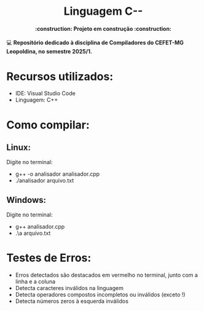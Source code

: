 <h1 align="center"> Linguagem C-- </h1>

<h4 align="center"> 
    :construction:  Projeto em construção  :construction:
</h4>

:computer: <b> Repositório dedicado à disciplina de Compiladores do CEFET-MG Leopoldina, no semestre 2025/1. </b>

# Recursos utilizados:
 - IDE: Visual Studio Code
 - Linguagem: C++

# Como compilar:
## Linux:
Digite no terminal:
 - g++ -o analisador analisador.cpp
 - ./analisador arquivo.txt

## Windows:
Digite no terminal:
 - g++ analisador.cpp
 - .\a arquivo.txt

# Testes de Erros:
 - Erros detectados são destacados em vermelho no terminal, junto com a linha e a coluna
 - Detecta caracteres inválidos na linguagem
 - Detecta operadores compostos incompletos ou inválidos (exceto !)
 - Detecta números zeros à esquerda inválidos
